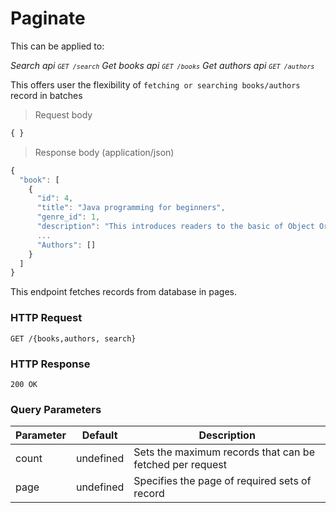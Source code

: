 # Paginate

This can be applied to:

*Search api <code>`GET /search`</code>*
*Get books api <code>`GET /books`</code>*
*Get authors api <code>`GET /authors`</code>*

<aside class="notice">
 This offers user the flexibility of <code>fetching or searching books/authors</code> record in batches
</aside>

> Request body

```javascript
{ }
```

> Response body (application/json)

```javascript
{
  "book": [
    {
      "id": 4,
      "title": "Java programming for beginners",
      "genre_id": 1,
      "description": "This introduces readers to the basic of Object Oriented Programmng Language",
      ...
      "Authors": []
    }
  ]
}
```

This endpoint fetches records from database in pages.

### HTTP Request

`GET /{books,authors, search}`

### HTTP Response

`200 OK`

### Query Parameters

Parameter | Default | Description
--------- | ------- | -----------
count | undefined | Sets the maximum records that can be fetched per request
page | undefined | Specifies the page of required sets of record
